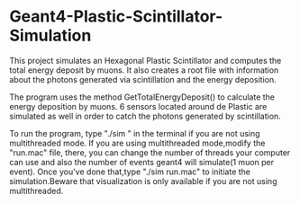 # Geant4-Plastic-Scintillator-Simulation


This project simulates an Hexagonal Plastic Scintillator and computes the total energy deposit by muons. It also creates a root file with information about 
the photons generated via scintillation and the energy deposition.

The program uses the method GetTotalEnergyDeposit() to calculate the energy deposition by muons. 
6 sensors located around de Plastic are simulated as well in order to catch the photons generated by scintillation.

To run the program, type "./sim " in the terminal if you are not using multithreaded mode.
If you are using multithreaded mode,modify the "run.mac" file, there, you can change the number of threads your computer can use and also the number of 
events geant4 will simulate(1 muon per event). Once you've done that,type "./sim run.mac" to initiate the simulation.Beware that visualization is only 
available if you are not using multithreaded.
